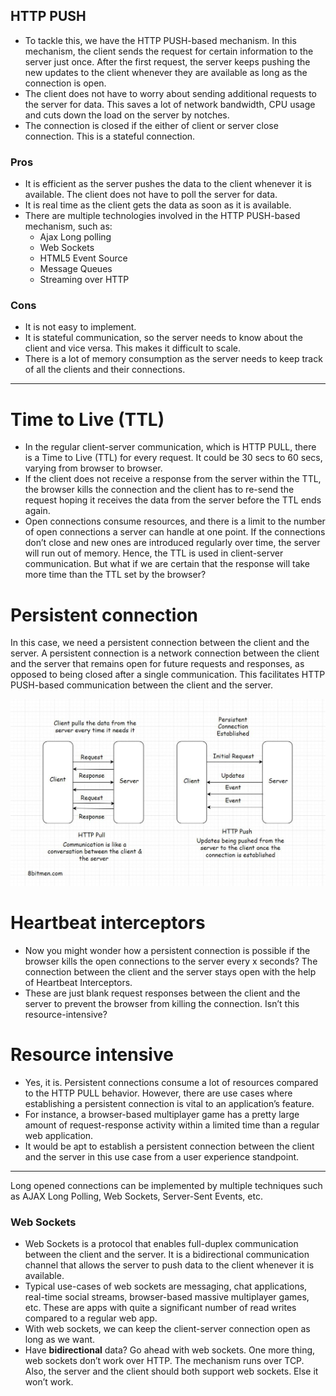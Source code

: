 ## HTTP PUSH ##

- To tackle this, we have the HTTP PUSH-based mechanism. In this mechanism, the client sends the request for certain
  information to the server just once. After the first request, the server keeps pushing the new updates to the client
  whenever they are available as long as the connection is open.
- The client does not have to worry about sending additional requests to the server for data. This saves a lot of
  network bandwidth, CPU usage and cuts down the load on the server by notches.
- The connection is closed if the either of client or server close connection. This is a stateful connection.

### Pros ###

- It is efficient as the server pushes the data to the client whenever it is available. The client does not have to
  poll the server for data.
- It is real time as the client gets the data as soon as it is available.
- There are multiple technologies involved in the HTTP PUSH-based mechanism, such as:
    - Ajax Long polling
    - Web Sockets
    - HTML5 Event Source
    - Message Queues
    - Streaming over HTTP

### Cons ###

- It is not easy to implement.
- It is stateful communication, so the server needs to know about the client and vice versa. This makes it difficult
  to scale.
- There is a lot of memory consumption as the server needs to keep track of all the clients and their connections.

---

# Time to Live (TTL) #

- In the regular client-server communication, which is HTTP PULL, there is a Time to Live (TTL) for every request. It
  could be 30 secs to 60 secs, varying from browser to browser.
- If the client does not receive a response from the server within the TTL, the browser kills the connection and the
  client has to re-send the request hoping it receives the data from the server before the TTL ends again.
- Open connections consume resources, and there is a limit to the number of open connections a server can handle at one
  point. If the connections don’t close and new ones are introduced regularly over time, the server will run out of
  memory. Hence, the TTL is used in client-server communication. But what if we are certain that the response will take
  more time than the TTL set by the browser?

# Persistent connection #

In this case, we need a persistent connection between the client and the server. A persistent connection is a network
connection between the client and the server that remains open for future requests and responses, as opposed to being
closed after a single communication. This facilitates HTTP PUSH-based communication between the client and the server.

![HTTP PULL and PUSH](../images/Http_PUSH_PULL.png)

# Heartbeat interceptors #

- Now you might wonder how a persistent connection is possible if the browser kills the open connections to the server
  every x seconds? The connection between the client and the server stays open with the help of Heartbeat Interceptors.
- These are just blank request responses between the client and the server to prevent the browser from killing the
  connection. Isn’t this resource-intensive?

# Resource intensive #

- Yes, it is. Persistent connections consume a lot of resources compared to the HTTP PULL behavior. However, there are
  use cases where establishing a persistent connection is vital to an application’s feature.
- For instance, a browser-based multiplayer game has a pretty large amount of request-response activity within a limited
  time than a regular web application.
- It would be apt to establish a persistent connection between the client and the server in this use case from a user
  experience standpoint.

---

Long opened connections can be implemented by multiple techniques such as AJAX Long Polling, Web Sockets, Server-Sent
Events, etc.

### Web Sockets ###

- Web Sockets is a protocol that enables full-duplex communication between the client and the server. It is a
  bidirectional communication channel that allows the server to push data to the client whenever it is available.
- Typical use-cases of web sockets are messaging, chat applications, real-time social streams, browser-based massive
  multiplayer games, etc. These are apps with quite a significant number of read writes compared to a regular web app.
- With web sockets, we can keep the client-server connection open as long as we want.
- Have **bidirectional** data? Go ahead with web sockets. One more thing, web sockets don’t work over HTTP. The
  mechanism runs over TCP. Also, the server and the client should both support web sockets. Else it won’t work.